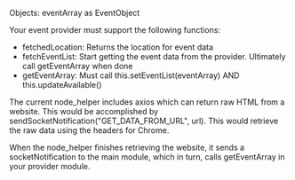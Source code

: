 Objects:
  eventArray as EventObject
  

Your event provider must support the following functions:
- fetchedLocation:  Returns the location for event data
- fetchEventList:  Start getting the event data from the provider.  Ultimately call getEventArray when done
- getEventArray:  Must call this.setEventList(eventArray) AND this.updateAvailable()

The current node_helper includes axios which can return raw HTML from a website.  This would be accomplished by sendSocketNotification("GET_DATA_FROM_URL", url).  This would retrieve the raw data using the headers for Chrome.

When the node_helper finishes retrieving the website, it sends a socketNotification to the main module, which in turn, calls getEventArray in your provider module.

